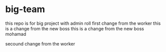 # big-team
this repo is for big project with admin roll
first change from the worker
this is a change from the new boss
this is a change from the new boss mohamad

secound change from the worker 

